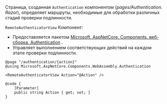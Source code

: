 Страница, созданная `Authentication` компонентом (*pages/Authentication. Razor*), определяет маршруты, необходимые для обработки различных стадий проверки подлинности.

`RemoteAuthenticatorView` Компонент:

* Предоставляется пакетом [Microsoft. AspNetCore. Components. веб-сборка. Authentication](https://www.nuget.org/packages/Microsoft.AspNetCore.Components.WebAssembly.Authentication/) .
* Управляет выполнением соответствующих действий на каждом этапе проверки подлинности.

```razor
@page "/authentication/{action}"
@using Microsoft.AspNetCore.Components.WebAssembly.Authentication

<RemoteAuthenticatorView Action="@Action" />

@code {
    [Parameter]
    public string Action { get; set; }
}
```
